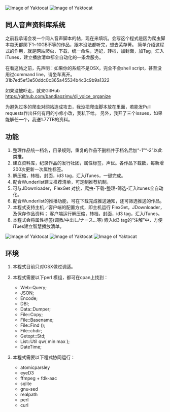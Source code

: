 ![Image of Yaktocat](https://i.imgur.com/TtYjVo8.jpg)
![Image of Yaktocat](https://i.imgur.com/P2YcA5Z.jpg)

同人音声资料库系统
-----------------------
之前我承诺会发一个同人音声脚本的帖，现在来填坑。会写这个程式是因为爬虫脚本每天都爬下1~10GB不等的作品，跟本没法都听完，想去芜存菁。
简单介绍这程式的作用，就是网站爬虫，下载，统一命名，选妃，转档，加封面，加Tag，汇入iTunes，建立播放清单都全自动化的一条龙服务。

在看这帖之前，先声明：如果你的系统不是OSX，完全不会shell script，甚至没用过command line，请坐车离开。
31b7ed5ef3e50ddc0c365a45534b4c3c9b9a1322

如果没被吓走，就来GitHub
https://github.com/bandiaozimu/dj_voice_organize

为避免过多的爬虫对网站造成攻击，我没把爬虫脚本放在里面，若能发Pull requests作出任何有用的小修小改，我私下给。
另外，我开了三个issues，如果能解任一个，我送1.77TB的资料。

功能
-----------------------
1. 整理作品统一档名，目录规则，重复的作品不删档并于档名后加“-1”“-2”以此类推。
2. 建立资料库，纪录作品的发行社团，属性标签，声优。各作品下载数，每新增200次更新一次属性标签。
3. 解压缩，转档，封面，id3 tag，汇入iTunes，一键完成。
4. 配合Wunderlist建立推荐清单，可定制推荐机制。
5. 可与JDownloader，FlexGet 对接，爬虫-下载-整理-筛选-汇入itunes全自动化。
6. 配合Wunderlist的推播功能，可在下载完成推送通知，还可筛选推送的作品。
7. 本程式支持主机／客户端的配置方式，即主机运行 FlexGet，JDownloader，及保存作品资料；
   客户端运行解压缩，转档，封面，id3 tag，汇入iTunes。
8. 本程式会将属性标签(调教/中出し/ナース...等) 嵌入id3 tag的“注解”中，方便iTues建立智慧播放清单。

![Image of Yaktocat](https://i.imgur.com/K5dpv8L.jpg)
![Image of Yaktocat](https://i.imgur.com/NutkgUX.png)
![Image of Yaktocat](https://i.imgur.com/WP6r4n0.png)

环境
-----------------------
1. 本程式目前只对OSX做过调适。

2. 本程式需要以下perl 模组，都可在cpan上找到：

    - Web::Query;
    - JSON;
    - Encode;
    - DBI;
    - Data::Dumper;
    - File::Copy;
    - File::Basename;
    - File::Find ();
    - File::chdir;
    - Getopt::Std;
    - List::Util qw( min max );
    - DateTime;


3. 本程式需要以下程式协同运行：

    - atomicparsley
    - eyeD3
    - ffmpeg + fdk-aac
    - sqlite
    - gnu-sed
    - realpath
    - perl
    - curl

